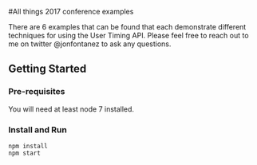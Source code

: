 #All things 2017 conference examples

There are 6 examples that can be found that each demonstrate different techniques for using the User Timing API. Please feel free to reach out to me on twitter @jonfontanez to ask any questions.

## Getting Started

### Pre-requisites
You will need at least node 7 installed.

### Install and Run

```
npm install
npm start
```
